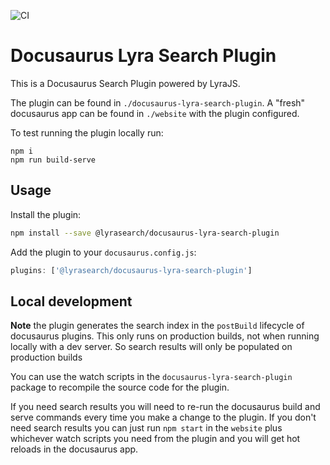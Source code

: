![CI](https://github.com/nearform/docusaurus-lyra-search-plugin/actions/workflows/ci.yml/badge.svg?event=push)

# Docusaurus Lyra Search Plugin

This is a Docusaurus Search Plugin powered by LyraJS.

The plugin can be found in `./docusaurus-lyra-search-plugin`. A "fresh" docusaurus app can be found in `./website` with the plugin configured.

To test running the plugin locally run:

```
npm i
npm run build-serve
```

## Usage

Install the plugin:

```bash
npm install --save @lyrasearch/docusaurus-lyra-search-plugin
```

Add the plugin to your `docusaurus.config.js`:

```js
plugins: ['@lyrasearch/docusaurus-lyra-search-plugin']
```

## Local development

**Note** the plugin generates the search index in the `postBuild` lifecycle of docusaurus plugins. This only runs on production builds, not when running locally with a dev server. So search results will only be populated on production builds

You can use the watch scripts in the `docusaurus-lyra-search-plugin` package to recompile the source code for the plugin.

If you need search results you will need to re-run the docusaurus build and serve commands every time you make a change to the plugin. If you don't need search results you can just run `npm start` in the `website` plus whichever watch scripts you need from the plugin and you will get hot reloads in the docusaurus app.
